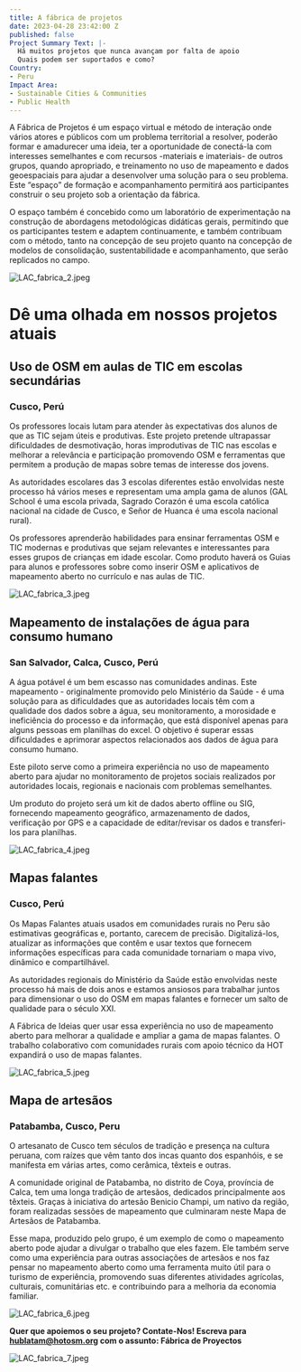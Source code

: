```yaml
---
title: A fábrica de projetos
date: 2023-04-28 23:42:00 Z
published: false
Project Summary Text: |-
  Há muitos projetos que nunca avançam por falta de apoio
  Quais podem ser suportados e como?
Country:
- Peru
Impact Area:
- Sustainable Cities & Communities
- Public Health
---
```


A Fábrica de Projetos é um espaço virtual e método de interação onde vários atores e públicos com um problema territorial a resolver, poderão formar e amadurecer uma ideia, ter a oportunidade de conectá-la com interesses semelhantes e com recursos -materiais e imateriais- de outros grupos, quando apropriado, e treinamento no uso de mapeamento e dados geoespaciais para ajudar a desenvolver uma solução para o seu problema. Este “espaço” de formação e acompanhamento permitirá aos participantes construir o seu projeto sob a orientação da fábrica.

O espaço também é concebido como um laboratório de experimentação na construção de abordagens metodológicas didáticas gerais, permitindo que os participantes testem e adaptem continuamente, e também contribuam com o método, tanto na concepção de seu projeto quanto na concepção de modelos de consolidação, sustentabilidade e acompanhamento, que serão replicados no campo.

![LAC_fabrica_2.jpeg](/uploads/LAC_fabrica_2.jpeg)

# Dê uma olhada em nossos projetos atuais

## Uso de OSM em aulas de TIC em escolas secundárias
### Cusco, Perú

Os professores locais lutam para atender às expectativas dos alunos de que as TIC sejam úteis e produtivas. Este projeto pretende ultrapassar dificuldades de desmotivação, horas improdutivas de TIC nas escolas e melhorar a relevância e participação promovendo OSM e ferramentas que permitem a produção de mapas sobre temas de interesse dos jovens.

As autoridades escolares das 3 escolas diferentes estão envolvidas neste processo há vários meses e representam uma ampla gama de alunos (GAL School é uma escola privada, Sagrado Corazón é uma escola católica nacional na cidade de Cusco, e Señor de Huanca é uma escola nacional rural).

Os professores aprenderão habilidades para ensinar ferramentas OSM e TIC modernas e produtivas que sejam relevantes e interessantes para esses grupos de crianças em idade escolar. Como produto haverá os Guias para alunos e professores sobre como inserir OSM e aplicativos de mapeamento aberto no currículo e nas aulas de TIC.

![LAC_fabrica_3.jpeg](/uploads/LAC_fabrica_3.jpeg)

## Mapeamento de instalações de água para consumo humano
### San Salvador, Calca, Cusco, Perú

A água potável é um bem escasso nas comunidades andinas. Este mapeamento - originalmente promovido pelo Ministério da Saúde - é uma solução para as dificuldades que as autoridades locais têm com a qualidade dos dados sobre a água, seu monitoramento, a morosidade e ineficiência do processo e da informação, que está disponível apenas para alguns pessoas em planilhas do excel. O objetivo é superar essas dificuldades e aprimorar aspectos relacionados aos dados de água para consumo humano.

Este piloto serve como a primeira experiência no uso de mapeamento aberto para ajudar no monitoramento de projetos sociais realizados por autoridades locais, regionais e nacionais com problemas semelhantes.

Um produto do projeto será um kit de dados aberto offline ou SIG, fornecendo mapeamento geográfico, armazenamento de dados, verificação por GPS e a capacidade de editar/revisar os dados e transferi-los para planilhas.

![LAC_fabrica_4.jpeg](/uploads/LAC_fabrica_4.jpeg)

## Mapas falantes
### Cusco, Perú

Os Mapas Falantes atuais usados ​​em comunidades rurais no Peru são estimativas geográficas e, portanto, carecem de precisão. Digitalizá-los, atualizar as informações que contêm e usar textos que fornecem informações específicas para cada comunidade tornariam o mapa vivo, dinâmico e compartilhável.

As autoridades regionais do Ministério da Saúde estão envolvidas neste processo há mais de dois anos e estamos ansiosos para trabalhar juntos para dimensionar o uso do OSM em mapas falantes e fornecer um salto de qualidade para o século XXI.

A Fábrica de Ideias quer usar essa experiência no uso de mapeamento aberto para melhorar a qualidade e ampliar a gama de mapas falantes. O trabalho colaborativo com comunidades rurais com apoio técnico da HOT expandirá o uso de mapas falantes.

![LAC_fabrica_5.jpeg](/uploads/LAC_fabrica_5.jpeg)

## Mapa de artesãos
### Patabamba, Cusco, Peru

O artesanato de Cusco tem séculos de tradição e presença na cultura peruana, com raízes que vêm tanto dos incas quanto dos espanhóis, e se manifesta em várias artes, como cerâmica, têxteis e outras.

A comunidade original de Patabamba, no distrito de Coya, província de Calca, tem uma longa tradição de artesãos, dedicados principalmente aos têxteis. Graças à iniciativa do artesão Benicio Champi, um nativo da região, foram realizadas sessões de mapeamento que culminaram neste Mapa de Artesãos de Patabamba.

Esse mapa, produzido pelo grupo, é um exemplo de como o mapeamento aberto pode ajudar a divulgar o trabalho que eles fazem. Ele também serve como uma experiência para outras associações de artesãos e nos faz pensar no mapeamento aberto como uma ferramenta muito útil para o turismo de experiência, promovendo suas diferentes atividades agrícolas, culturais, comunitárias etc. e contribuindo para a melhoria da economia familiar.

![LAC_fabrica_6.jpeg](/uploads/LAC_fabrica_6.jpeg)

**Quer que apoiemos o seu projeto?
Contate-Nos!
Escreva para hublatam@hotosm.org com o assunto:
Fábrica de Proyectos**

![LAC_fabrica_7.jpeg](/uploads/LAC_fabrica_7.jpeg)